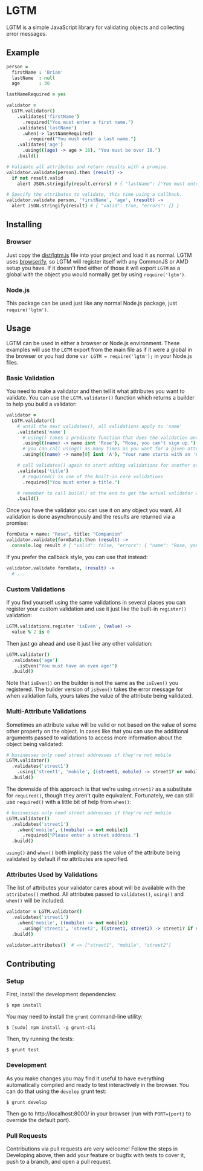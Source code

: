 # LGTM

LGTM is a simple JavaScript library for validating objects and collecting error messages.


## Example

```coffeescript
person =
  firstName : 'Brian'
  lastName  : null
  age       : 30

lastNameRequired = yes

validator =
  LGTM.validator()
    .validates('firstName')
      .required("You must enter a first name.")
    .validates('lastName')
      .when(-> lastNameRequired)
        .required("You must enter a last name.")
    .validates('age')
      .using(((age) -> age > 18), "You must be over 18.")
    .build()

# Validate all attributes and return results with a promise.
validator.validate(person).then (result) ->
  if not result.valid
    alert JSON.stringify(result.errors) # { "lastName": ["You must enter a last name."] }

# Specify the attributes to validate, this time using a callback.
validator.validate person, 'firstName', 'age', (result) ->
  alert JSON.stringify(result) # { "valid": true, "errors": {} }
```

## Installing

### Browser

Just copy the [dist/lgtm.js](dist/lgtm.js) file into your project and load it
as normal. LGTM uses [browserify](http://browserify.org/), so LGTM will
register itself with any CommonJS or AMD setup you have. If it doesn't find
either of those it will export `LGTM` as a global with the object you would
normally get by using `require('lgtm')`.

### Node.js

This package can be used just like any normal Node.js package, just
`require('lgtm')`.


## Usage

LGTM can be used in either a browser or Node.js environment. These examples
will use the `LGTM` export from the main file as if it were a global in the
browser or you had done `var LGTM = require('lgtm');` in your Node.js files.

### Basic Validation

You need to make a validator and then tell it what attributes you want to
validate. You can use the `LGTM.validator()` function which returns a builder
to help you build a validator:

```coffeescript
validator =
  LGTM.validator()
    # until the next validates(), all validations apply to 'name'
    .validates('name')
      # using() takes a predicate function that does the validation and an associated error message
      .using(((name) -> name isnt 'Rose'), "Rose, you can't sign up.")
      # you can call using() as many times as you want for a given attribute
      .using(((name) -> name[0] isnt 'A'), "Your name starts with an 'A', you can't sign up.")

    # call validates() again to start adding validations for another attribute
    .validates('title')
      # required() is one of the built-in core validations
      .required("You must enter a title.")

    # remember to call build() at the end to get the actual validator and not the builder
    .build()
```

Once you have the validator you can use it on any object you want. All
validation is done asynchronously and the results are returned via a promise:

```coffeescript
formData = name: "Rose", title: "Companion"
validator.validate(formData).then (result) ->
  console.log result # { "valid": false, "errors": { "name": "Rose, you can't sign up." } }
```

If you prefer the callback style, you can use that instead:

```coffeescript
validator.validate formData, (result) ->
  # ...
```


### Custom Validations

If you find yourself using the same validations in several places you can
register your custom validation and use it just like the built-in `register()`
validation:

```coffeescript
LGTM.validations.register 'isEven', (value) ->
  value % 2 is 0
```

Then just go ahead and use it just like any other validation:

```coffeescript
LGTM.validator()
  .validates('age')
    .isEven("You must have an even age!")
  .build()
```

Note that `isEven()` on the builder is not the same as the `isEven()` you
registered. The builder version of `isEven()` takes the error message for when
validation fails, yours takes the value of the attribute being validated.


### Multi-Attribute Validations

Sometimes an attribute value will be valid or not based on the value of some
other property on the object. In cases like that you can use the additional
arguments passed to validations to access more information about the object
being validated:

```coffeescript
# businesses only need street addresses if they're not mobile
LGTM.validator()
  .validates('street1')
    .using('street1', 'mobile', ((street1, mobile) -> street1? or mobile), "Please enter a street address.")
  .build()
```

The downside of this approach is that we're using `street1?` as a substitute
for `required()`, though they aren't quite equivalent. Fortunately, we can
still use `required()` with a little bit of help from `when()`:

```coffeescript
# businesses only need street addresses if they're not mobile
LGTM.validator()
  .validates('street1')
    .when('mobile', ((mobile) -> not mobile))
      .required("Please enter a street address.")
  .build()
```

`using()` and `when()` both implicity pass the value of the attribute being
validated by default if no attributes are specified.


### Attributes Used by Validations

The list of attributes your validator cares about will be available with the
`attributes()` method. All attributes passed to `validates()`, `using()` and
`when()` will be included.

```coffeescript
validator = LGTM.validator()
  .validates('street1')
    .when('mobile', ((mobile) -> not mobile))
      .using('street1', 'street2', ((street1, street2) -> street1? if street2), "Enter street address if you have an apartment.")
  .build()

validator.attributes()  # => ["street1", "mobile", "street2"]
```

## Contributing

### Setup

First, install the development dependencies:

```
$ npm install
```

You may need to install the `grunt` command-line utility:

```
$ [sudo] npm install -g grunt-cli
```

Then, try running the tests:

```
$ grunt test
```

### Development

As you make changes you may find it useful to have everything automatically
compiled and ready to test interactively in the browser. You can do that using
the `develop` grunt test:

```
$ grunt develop
```

Then go to http://localhost:8000/ in your browser (run with `PORT={port}` to
override the default port).

### Pull Requests

Contributions via pull requests are very welcome! Follow the steps in
Developing above, then add your feature or bugfix with tests to cover it, push
to a branch, and open a pull request.
